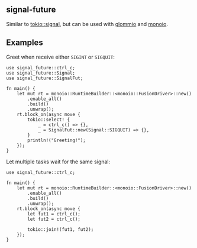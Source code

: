 ## signal-future

Similar to [tokio::signal][link], but can be used with [glommio][g] and [monoio][m].

[link]: https://docs.rs/tokio/latest/tokio/signal/index.html
[g]: https://github.com/DataDog/glommio
[m]: https://github.com/bytedance/monoio

## Examples

Greet when receive either `SIGINT` or `SIGQUIT`:

```rust,no_run
use signal_future::ctrl_c;
use signal_future::Signal;
use signal_future::SignalFut;

fn main() {
    let mut rt = monoio::RuntimeBuilder::<monoio::FusionDriver>::new()
        .enable_all()
        .build()
        .unwrap();
    rt.block_on(async move {
        tokio::select! {
            _ = ctrl_c() => {},
            _ = SignalFut::new(Signal::SIGQUIT) => {},
        }
        println!("Greeting!");
    });
}
```

Let multiple tasks wait for the same signal:

```rust,no_run
use signal_future::ctrl_c;

fn main() {
    let mut rt = monoio::RuntimeBuilder::<monoio::FusionDriver>::new()
        .enable_all()
        .build()
        .unwrap();
    rt.block_on(async move {
        let fut1 = ctrl_c();
        let fut2 = ctrl_c();

        tokio::join!(fut1, fut2);
    });
}
```